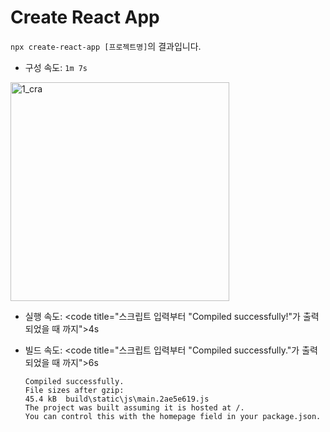 # Create React App

`npx create-react-app [프로젝트명]`의 결과입니다.

- 구성 속도: <code>1m 7s</code>

<img src="https://github.com/user-attachments/assets/5fb6f854-cc3e-4bfe-b5a1-5a6db6398ea3" alt="1_cra" width="350">

- 실행 속도: <code title="스크립트 입력부터 \"Compiled successfully!\"가 출력되었을 때 까지">4s</code>

- 빌드 속도: <code title="스크립트 입력부터 \"Compiled successfully.\"가 출력되었을 때 까지">6s</code>
  ```
  Compiled successfully.
  File sizes after gzip:
  45.4 kB  build\static\js\main.2ae5e619.js
  The project was built assuming it is hosted at /.
  You can control this with the homepage field in your package.json.
  ```
